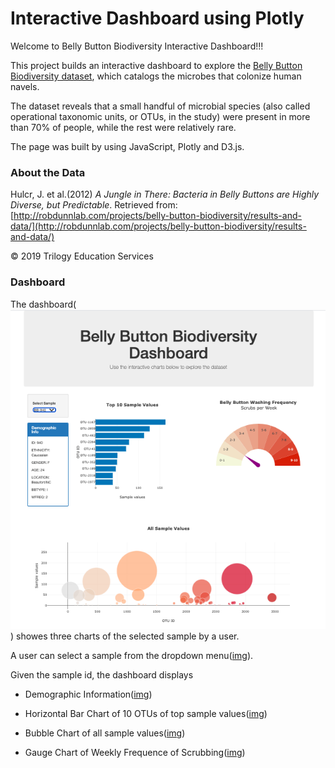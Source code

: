 # Interactive Dashboard using Plotly

Welcome to Belly Button Biodiversity Interactive Dashboard!!!

This project builds an interactive dashboard to explore the [Belly Button Biodiversity dataset](http://robdunnlab.com/projects/belly-button-biodiversity/), which catalogs the microbes that colonize human navels.

The dataset reveals that a small handful of microbial species (also called operational taxonomic units, or OTUs, in the study) were present in more than 70% of people, while the rest were relatively rare.

The page was built by using JavaScript, Plotly and D3.js.

### About the Data

Hulcr, J. et al.(2012) _A Jungle in There: Bacteria in Belly Buttons are Highly Diverse, but Predictable_. Retrieved from: [http://robdunnlab.com/projects/belly-button-biodiversity/results-and-data/](http://robdunnlab.com/projects/belly-button-biodiversity/results-and-data/)

© 2019 Trilogy Education Services


### Dashboard

The dashboard(![img](images/dashboard.png)) showes three charts of the selected sample by a user.

A user can select a sample from the dropdown menu([img](images/select.png)).

Given the sample id, the dashboard displays

* Demographic Information([img](images/demo_info.png))

* Horizontal Bar Chart of 10 OTUs of top sample values([img](images/chart_bar.png))

* Bubble Chart of all sample values([img](images/chart_bubble.png))

* Gauge Chart of Weekly Frequence of Scrubbing([img](images/chart_gauge.png))
